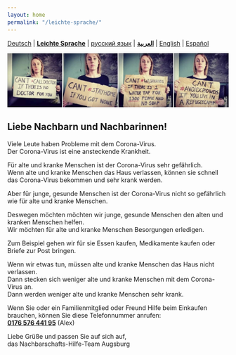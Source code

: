 ```yaml
---
layout: home
permalink: "/leichte-sprache/"
---
```


[Deutsch](/) \| 
[**Leichte Sprache**](/leichte-sprache) \| 
[русский язык](/ru) \|
**[العربية](/ar)** \| 
[English](/en) \| 
[Español](/es)   

![](/img/soli.jpg)

## Liebe Nachbarn und Nachbarinnen!

Viele Leute haben Probleme mit dem Corona-Virus.  
Der Corona-Virus ist eine ansteckende Krankheit.

Für alte und kranke Menschen ist der Corona-Virus sehr gefährlich.  
Wenn alte und kranke Menschen das Haus verlassen, können sie schnell das Corona-Virus bekommen und sehr krank werden.

Aber für junge, gesunde Menschen ist der Corona-Virus nicht so gefährlich wie für alte und kranke Menschen.

Deswegen möchten möchten wir junge, gesunde Menschen den alten und kranken Menschen helfen.  
Wir möchten für alte und kranke Menschen Besorgungen erledigen.

Zum Beispiel gehen wir für sie Essen kaufen, Medikamente kaufen oder Briefe zur Post bringen.

Wenn wir etwas tun, müssen alte und kranke Menschen das Haus nicht verlassen.  
Dann stecken sich weniger alte und kranke Menschen mit dem Corona-Virus an.  
Dann werden weniger alte und kranke Menschen sehr krank.


Wenn Sie oder ein Familienmitglied oder Freund Hilfe beim Einkaufen brauchen, können Sie diese Telefonnummer anrufen:  
**[0176 576 441 95](tel:+4917657644195)** (Alex)

Liebe Grüße und passen Sie auf sich auf,  
das Nachbarschafts-Hilfe-Team Augsburg
